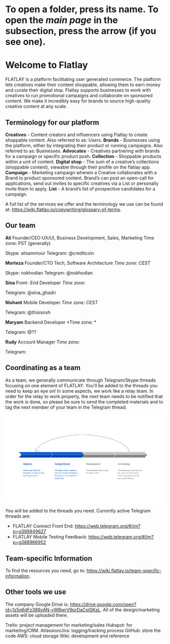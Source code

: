 <!-- TITLE: Intro To Flatlay -->
#  To open a folder, press its name. To open the *main page* in the subsection, press the arrow (if you see one).

# Welcome to Flatlay
FLATLAY is a platform facilitating user generated commerce. The platform lets creatives make their content shoppable, allowing them to earn money and curate their digital stop. Flatlay supports businesses to work with creatives to run promotional campaigns and collaborate on sponsored content. We make it incredibly easy for brands to source high-quality creative content at any scale. 

## Terminology for our platform

**Creatives** - Content creators and influencers using Flatlay to create shoppable content. Also referred to as: Users.
**Brands** - Businesses using the platform, either by integrating their product or running campaigns. Also referred to as: Businesses.
**Advocates** - Creatives partnering with brands for a campaign or specific product push.
**Collection** - Shoppable products within a unit of content.
**Digital shop** - The sum of a creative’s collections (shoppable content), viewable through their profile on the flatlay app.
**Campaign** - Marketing campaign wherein a Creative collaborates with a Brand to product sponsored content. Brand’s can post an open-call for applications, send out invites to specific creatives via a List or personally invite them to apply.
**List** - A brand’s list of prospective candidates for a campaign.

A full list of the services we offer and the terminology we use can be found at: https://wiki.flatlay.io/copywriting/glossary-of-terms.

## Our team


**Ali**
Founder/CEO
UX/UI, Business Development, Sales, Marketing
Time zone: PST (generally)

Skype: alisammour
Telegram: @creditcoin

**Morteza**
Founder/CTO
Tech, Software Architecture 
*Time zone: CEST*

Skype: nokhodian
Telegram: @nokhodian

**Sina**
Front- End Developer
*Time zone:*

Telegram: @sina_ghadri

**Nishant**
Mobile Developer
*Time zone: CEST*

Telegram: @thisisnsh

**Maryam**
Backend Developer
*Time zone: *

Telegram: @??

**Rudy**
Account Manager 
*Time zone:*

Telegram: 

## Coordinating as a team

As a team, we generally communicate through Telegram/Skype threads focusing on one element of FLATLAY. You'll be added to the threads you need to keep an eye on!
In some aspects, we work like a relay team. In order for the relay to work properly, the next team needs to be notified that the work is done, so please be sure to send the completed materials and to tag the next member of your team in the Telegram thread.

![Explanation Of Processes](/uploads/explanation-of-processes.png "Explanation Of Processes")

You will be added to the threads you need. Currently active Telegram threads are:
* FLATLAY Connect Front End: https://web.telegram.org/#/im?p=g399949627
* FLATLAY Mobile Testing Feedback: https://web.telegram.org/#/im?p=g388966952

## Team-specific Information

To find the resources you need, go to: https://wiki.flatlay.io/team-specific-information.

## Other tools we use

The company Google Drive is: https://drive.google.com/open?id=1z5q6dFz389xAN-vWBwrV9prDaCplSKaL. All of the design/marketing assets will be uploaded there.

Trello: project management for marketing/sales
Hubspot: for marketing/CRM.
Atlassion/Jira: logging/tracking process
GitHub: store the code
AWS: cloud storage
Wiki: development and reference
